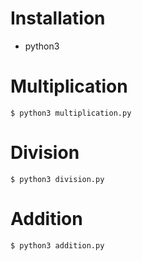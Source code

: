 # Installation
* python3

# Multiplication
`$ python3 multiplication.py`

# Division
`$ python3 division.py`

# Addition
`$ python3 addition.py`
